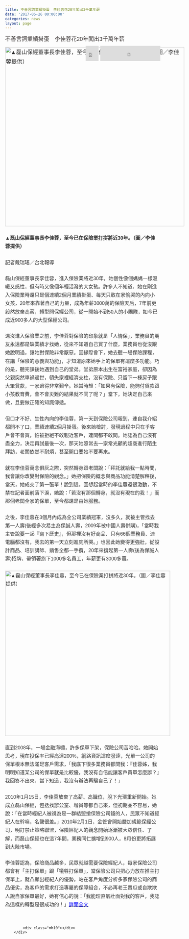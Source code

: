 ```yaml
---
title: 不善言詞業績掛蛋　李佳蓉花20年闖出3千萬年薪
date: '2017-06-26 00:00:00'
categories: news
layout: page
---
```


<div class="text">
			<div>
	<h1 class="title" style="box-sizing: border-box; font-family: Meiryo, &quot;Meiryo UI&quot;, &quot;Microsoft JhengHei UI&quot;, &quot;Microsoft JhengHei&quot;, sans-serif; margin: 0px 0px 10px; padding: 0px; outline: 0px; font-size: 32px; vertical-align: baseline; background-image: initial; background-position: initial; background-size: initial; background-repeat: initial; background-attachment: initial; background-origin: initial; background-clip: initial; font-weight: normal; color: rgb(63, 58, 57);">
		<span style="font-size:18px;">不善言詞業績掛蛋　李佳蓉花20年闖出3千萬年薪</span></h1>
	<div class="operate_1 clearfix" style="box-sizing: border-box; font-family: Meiryo, &quot;Meiryo UI&quot;, &quot;Microsoft JhengHei UI&quot;, &quot;Microsoft JhengHei&quot;, sans-serif; margin: 0px 0px 15px; padding: 0px; outline: 0px; font-size: 13px; vertical-align: baseline; background-image: initial; background-position: initial; background-size: initial; background-repeat: initial; background-attachment: initial; background-origin: initial; background-clip: initial; position: relative; color: rgb(51, 51, 51);">
		<div class="memu_1 clearfix" style="box-sizing: border-box; margin: 0px; padding: 0px; outline: 0px; vertical-align: baseline; background: transparent; display: inline-block; height: 50px; float: right; position: relative;">
			<div class="fb_like_news" style="box-sizing: border-box; margin: 0px; padding: 0px; outline: 0px; vertical-align: baseline; background: transparent; transform: scale(0.85); position: absolute; right: 195px; bottom: -5px;">
				<div class="fb-like fb_iframe_widget" data-action="like" data-href="//www.ettoday.net/news/20170626/953773.htm" data-layout="box_count" data-share="false" data-show-faces="false" data-size="large" fb-iframe-plugin-query="action=like&amp;app_id=&amp;container_width=4&amp;href=http%3A%2F%2Fwww.ettoday.net%2Fnews%2F20170626%2F953773.htm&amp;layout=box_count&amp;locale=zh_TW&amp;sdk=joey&amp;share=false&amp;show_faces=false&amp;size=large" fb-xfbml-state="rendered" style="box-sizing: border-box; margin: 0px; padding: 0px; outline: 0px; vertical-align: baseline; background: transparent; display: inline-block; position: relative;"><span style="vertical-align: bottom; width: 50px; height: 58px;"><iframe name="f151e601d9ae454" width="1000px" height="1000px" frameborder="0" allowtransparency="true" allowfullscreen="true" scrolling="no" title="fb:like Facebook Social Plugin" src="https://www.facebook.com/plugins/like.php?action=like&amp;app_id=&amp;channel=http%3A%2F%2Fstaticxx.facebook.com%2Fconnect%2Fxd_arbiter%2Fr%2FNh1oH0K63yz.js%3Fversion%3D42%23cb%3Df2c93b64dfa96f8%26domain%3Dlsapp.leishan.com.tw%26origin%3Dhttp%253A%252F%252Flsapp.leishan.com.tw%252Ff2e298d708a218%26relation%3Dparent.parent&amp;container_width=4&amp;href=http%3A%2F%2Fwww.ettoday.net%2Fnews%2F20170626%2F953773.htm&amp;layout=box_count&amp;locale=zh_TW&amp;sdk=joey&amp;share=false&amp;show_faces=false&amp;size=large" style="border: none; visibility: visible; width: 50px; height: 58px;" class=""></iframe></span></div>
			</div>
			<div class="fb_like_fans" style="box-sizing: border-box; margin: 0px; padding: 0px; outline: 0px; vertical-align: baseline; background: transparent; transform: scale(0.7); position: absolute; right: -45px; bottom: -10px;">
				<div class="fb-page fb_iframe_widget" data-adapt-container-width="false" data-height="60" data-hide-cover="false" data-href="https://www.facebook.com/ETtoday" data-show-facepile="false" data-show-posts="false" data-small-header="true" data-width="280" fb-iframe-plugin-query="adapt_container_width=false&amp;app_id=&amp;container_width=4&amp;height=60&amp;hide_cover=false&amp;href=https%3A%2F%2Fwww.facebook.com%2FETtoday&amp;locale=zh_TW&amp;sdk=joey&amp;show_facepile=false&amp;show_posts=false&amp;small_header=true&amp;width=280" fb-xfbml-state="rendered" style="box-sizing: border-box; margin: 0px; padding: 0px; outline: 0px; vertical-align: baseline; background: transparent; display: inline-block; position: relative;"><span style="vertical-align: bottom; width: 280px; height: 70px;"><iframe name="fdb7bf82094f4" width="280px" height="60px" frameborder="0" allowtransparency="true" allowfullscreen="true" scrolling="no" title="fb:page Facebook Social Plugin" src="https://www.facebook.com/plugins/page.php?adapt_container_width=false&amp;app_id=&amp;channel=http%3A%2F%2Fstaticxx.facebook.com%2Fconnect%2Fxd_arbiter%2Fr%2FNh1oH0K63yz.js%3Fversion%3D42%23cb%3Df21ee3a7cf4aeb8%26domain%3Dlsapp.leishan.com.tw%26origin%3Dhttp%253A%252F%252Flsapp.leishan.com.tw%252Ff2e298d708a218%26relation%3Dparent.parent&amp;container_width=4&amp;height=60&amp;hide_cover=false&amp;href=https%3A%2F%2Fwww.facebook.com%2FETtoday&amp;locale=zh_TW&amp;sdk=joey&amp;show_facepile=false&amp;show_posts=false&amp;small_header=true&amp;width=280" style="border: none; visibility: visible; width: 280px; height: 70px;" class=""></iframe></span></div>
			</div>
		</div>
	</div>
	<div class="story" style="box-sizing: border-box; font-family: Meiryo, &quot;Meiryo UI&quot;, &quot;Microsoft JhengHei UI&quot;, &quot;Microsoft JhengHei&quot;, sans-serif; margin: 0px; padding: 0px; outline: 0px; font-size: 13px; vertical-align: baseline; background-image: initial; background-position: initial; background-size: initial; background-repeat: initial; background-attachment: initial; background-origin: initial; background-clip: initial; color: rgb(51, 51, 51);">
		<p style="box-sizing: border-box; margin: 0px 0px 25px; padding: 0px; outline: 0px; font-size: 18px; vertical-align: baseline; background: transparent; line-height: 1.7;">
			<img alt="▲磊山保經董事長李佳蓉，至今已在保險業打拼將近30年。（圖／李佳蓉提供）" height="450" src="https://static.ettoday.net/images/2623/d2623219.jpg" style="box-sizing: border-box; margin: 0px; padding: 0px; outline: 0px; vertical-align: bottom; background: transparent; max-width: 650px; height: auto;" width="585"></p>
		<p style="box-sizing: border-box; margin: 0px 0px 25px; padding: 0px; outline: 0px; font-size: 18px; vertical-align: baseline; background: transparent; line-height: 1.7;">
			<span style="font-size:16px;"><strong style="box-sizing: border-box; margin: 0px; padding: 0px; outline: 0px; vertical-align: baseline; background: transparent;">▲磊山保經董事長李佳蓉，至今已在保險業打拼將近30年。（圖／李佳蓉提供）</strong></span></p>
		<p style="box-sizing: border-box; margin: 0px 0px 25px; padding: 0px; outline: 0px; font-size: 18px; vertical-align: baseline; background: transparent; line-height: 1.7;">
			<span style="font-size:16px;">記者戴瑞瑤／台北報導</span></p>
		<p style="box-sizing: border-box; margin: 0px 0px 25px; padding: 0px; outline: 0px; font-size: 18px; vertical-align: baseline; background: transparent; line-height: 1.7;">
			<span style="font-size:16px;">磊山保經董事長李佳蓉，進入保險業將近30年，她個性像個媽媽一樣溫暖又感性，但有時又像個年輕活潑的大女孩。許多人不知道，她在剛進入保險業時還只是個連續2個月業績掛蛋、每天只敢在家偷哭的內向小女孩，20年來靠著自己的力量，成為年薪3000萬的保險天后，7年前更毅然放棄高薪，轉型開保經公司，從一開始不到50人的小團隊，如今已成近900多人的大型保經公司。</span></p>
		<p style="box-sizing: border-box; margin: 0px 0px 25px; padding: 0px; outline: 0px; font-size: 18px; vertical-align: baseline; background: transparent; line-height: 1.7;">
			<span style="font-size:16px;">還沒進入保險業之前，李佳蓉對保險的印象就是「人情保」，業務員的朋友永遠都是缺業績才找她，從來不知道自己買了什麼，業務員也從沒跟她說明過，讓她對保險非常厭惡。因緣際會下，她去聽一場保險課程，在講「保險的意義與功能」，才知道原來她手上的保單有這麼多功能。巧的是，聽完課後她遇到自己的堂弟。堂弟原本出生在富裕家庭，卻因為父親突然車禍過世，頓失家裡經濟支柱，沒有保險、只留下一棟房子跟大筆貸款，一家過得非常艱辛。她當時想：「如果有保險，能夠付貸款跟小孩教育費，會不會災難的結果就不同了呢？」當下，她決定自己來做，且要做正確的知識傳遞。</span></p>
		<p style="box-sizing: border-box; margin: 0px 0px 25px; padding: 0px; outline: 0px; font-size: 18px; vertical-align: baseline; background: transparent; line-height: 1.7;">
			<span style="font-size:16px;">但口才不好、生性內向的李佳蓉，第一天到保險公司報到，連自我介紹都開不了口，業績連續2個月掛蛋。後來她檢討，發現過程中只在乎客戶會不會買，怕被拒絕不敢親近客戶，連問都不敢問。她認為自己沒有盡全力，決定再試最後一次，那天她照常去一家常光顧的超商進行陌生拜訪，老闆依然不耐煩，甚至開口要她不要再來。</span></p>
		<p style="box-sizing: border-box; margin: 0px 0px 25px; padding: 0px; outline: 0px; font-size: 18px; vertical-align: baseline; background: transparent; line-height: 1.7;">
			<span style="font-size:16px;">就在李佳蓉萬念俱灰之際，突然轉身跟老闆說：「拜託就給我一點時間，我會讓你改變對保險的觀念。」她把保險的概念與商品功能清楚解釋後，當天，她成交了第一張單！說到這，回想起當時的李佳蓉還很激動，不禁在記者面前落下淚，她說：「若沒有那個轉身，就沒有現在的我！」而那個老闆全家的保單，至今都還是由她服務。</span></p>
		<p style="box-sizing: border-box; margin: 0px 0px 25px; padding: 0px; outline: 0px; font-size: 18px; vertical-align: baseline; background: transparent; line-height: 1.7;">
			<span style="font-size:16px;">之後，李佳蓉在3個月內成為全公司業績冠軍，沒多久，就被主管找去第一人壽(後經多次易主為保誠人壽，2009年被中國人壽併購)，「當時我主管說要一起『寫下歷史』，但那裡沒有好商品、只有66個業務員、連電腦都沒有，我去的第一天立刻進廁所哭。」也因此她變得更強壯，從設計商品、培訓講師、銷售全都一手攬，20年來撐起第一人壽(後為保誠人壽)招牌，帶領著旗下1000多名員工，年薪更有3000多萬。</span></p>
		<p style="box-sizing: border-box; margin: 0px 0px 25px; padding: 0px; outline: 0px; font-size: 18px; vertical-align: baseline; background: transparent; line-height: 1.7;">
			<span style="font-size:16px;"><img alt="▲磊山保經董事長李佳蓉，至今已在保險業打拼將近30年。（圖／李佳蓉提供）" height="450" src="https://static.ettoday.net/images/2623/d2623218.jpg" style="box-sizing: border-box; margin: 0px; padding: 0px; outline: 0px; vertical-align: bottom; background: transparent; max-width: 650px; height: auto;" width="539"></span></p>
		<p style="box-sizing: border-box; margin: 0px 0px 25px; padding: 0px; outline: 0px; font-size: 18px; vertical-align: baseline; background: transparent; line-height: 1.7;">
			<span style="font-size:16px;">直到2008年，一場金融海嘯，許多保單下架，保險公司苦哈哈。她開始思考，現在投保率已經高達200%，網路資訊這麼發達，光單一公司的保單根本無法滿足客戶需求，「我底下很多業務員都問我：『佳蓉姊，我明明知道某公司的保單就是比較優，我沒有自信能讓客戶買單怎麼辦？』我回答不出來，當下知道，我沒有辦法再騙自己了！」</span></p>
		<p style="box-sizing: border-box; margin: 0px 0px 25px; padding: 0px; outline: 0px; font-size: 18px; vertical-align: baseline; background: transparent; line-height: 1.7;">
			<span style="font-size:16px;">2010年1月15日，李佳蓉放棄了高薪、高職位，脫下光環重新開始。她成立磊山保經，包括找辦公室、增員等都自己來，但初期並不容易，她說：「在當時經紀人被視為是一群結盟搶保險公司錢的人，民眾不知道經紀人在幹嘛，名聲很差。」2010年2月1日，金管會開始嚴加規範保經公司，明訂禁止策略聯盟，保險經紀人的觀念開始逐漸被大眾信任、了解，而磊山保經也在這7年間，業務同仁擴增到900人，8月份更將拓展到大陸市場。</span></p>
		<p style="box-sizing: border-box; margin: 0px 0px 25px; padding: 0px; outline: 0px; font-size: 18px; vertical-align: baseline; background: transparent; line-height: 1.7;">
			<span style="font-size:16px;">李佳蓉認為，保險商品越多，民眾就越需要保險經紀人，每家保險公司都會有「主打保單」跟「犧牲打保單」，當保險公司只把心力放在推主打保單上，就凸顯出經紀人的優勢，站在客戶角度分析多家保險公司的商品優劣，為客戶的需求打造專屬的保障組合，不必再老王賣瓜或自欺欺人說自家保單最好，她有信心的說：「我能理直氣壯面對我的客戶，我認為這樣的轉型是很成功的！」<a href="http://www.ettoday.net/news/20170626/953773.htm"><span style="color:#0000ff;">詳閱全文</span></a></span></p>
	</div>
</div>
<div>
	&nbsp;</div>

			<div class="mh10"></div>
		</div>